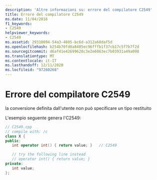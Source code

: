 ```yaml
---
description: 'Altre informazioni su: errore del compilatore C2549'
title: Errore del compilatore C2549
ms.date: 11/04/2016
f1_keywords:
- C2549
helpviewer_keywords:
- C2549
ms.assetid: 29310094-54a3-4605-bc6d-a312a68daf5d
ms.openlocfilehash: b254b70fd0a8405ec96fffb1f37cb17c5f7b7f2d
ms.sourcegitcommit: d6af41e42699628c3e2e6063ec7b03931a49a098
ms.translationtype: MT
ms.contentlocale: it-IT
ms.lasthandoff: 12/11/2020
ms.locfileid: "97260268"
---
```

# <a name="compiler-error-c2549"></a>Errore del compilatore C2549

la conversione definita dall'utente non può specificare un tipo restituito

L'esempio seguente genera l'C2549:

```cpp
// C2549.cpp
// compile with: /c
class X {
public:
   int operator int() { return value; }   // C2549

   // try the following line instead
   // operator int() { return value; }
private:
   int value;
};
```
